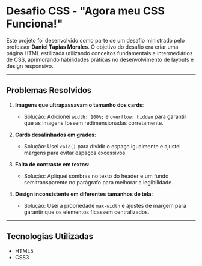 # Desafio CSS - "Agora meu CSS Funciona!"

Este projeto foi desenvolvido como parte de um desafio ministrado pelo professor **Daniel Tapias Morales**. O objetivo do desafio era criar uma página HTML estilizada utilizando conceitos fundamentais e intermediários de CSS, aprimorando habilidades práticas no desenvolvimento de layouts e design responsivo.

---
## Problemas Resolvidos

1. **Imagens que ultrapassavam o tamanho dos cards**:
   - Solução: Adicionei `width: 100%;` e `overflow: hidden` para garantir que as imagens fossem redimensionadas corretamente.

2. **Cards desalinhados em grades**:
   - Solução: Usei `calc()` para dividir o espaço igualmente e ajustei margens para evitar espaços excessivos.

3. **Falta de contraste em textos**:
   - Solução: Apliquei sombras no texto do header e um fundo semitransparente no parágrafo para melhorar a legibilidade.

4. **Design inconsistente em diferentes tamanhos de tela**:
   - Solução: Usei a propriedade `max-width` e ajustes de margem para garantir que os elementos ficassem centralizados.

---

## Tecnologias Utilizadas
- HTML5
- CSS3
